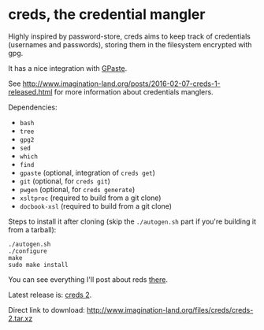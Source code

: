 creds, the credential mangler
=============================

Highly inspired by password-store, creds aims to keep track of credentials (usernames and passwords),
storing them in the filesystem encrypted with gpg.

It has a nice integration with [GPaste](https://github.com/Keruspe/GPaste).

See <http://www.imagination-land.org/posts/2016-02-07-creds-1-released.html> for more information about credentials manglers.

Dependencies:

- `bash`
- `tree`
- `gpg2`
- `sed`
- `which`
- `find`
- `gpaste` (optional, integration of `creds get`)
- `git` (optional, for `creds git`)
- `pwgen` (optional, for `creds generate`)
- `xsltproc` (required to build from a git clone)
- `docbook-xsl` (required to build from a git clone)

Steps to install it after cloning (skip the `./autogen.sh` part if you're building it from a tarball):

    ./autogen.sh
    ./configure
    make
    sudo make install

You can see everything I'll post about reds [there](http://www.imagination-land.org/tags/creds.html).

Latest release is: [creds 2](http://www.imagination-land.org/posts/2016-02-08-creds-2-released.html).

Direct link to download: <http://www.imagination-land.org/files/creds/creds-2.tar.xz>
